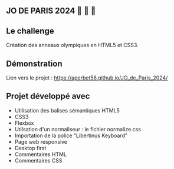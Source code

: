 ## JO DE PARIS 2024 🥇 🥈 🥉

## Le challenge

Création des anneaux olympiques en HTML5 et CSS3.

## Démonstration

Lien vers le projet : https://aperbet56.github.io/JO_de_Paris_2024/

## Projet développé avec

- Utilisation des balises sémantiques HTML5
- CSS3
- Flexbox
- Utilsation d'un normaliseur : le fichier normalize.css
- Importation de la police "Libertinus Keyboard"
- Page web responsive
- Desktop first
- Commentaires HTML
- Commentaires CSS
